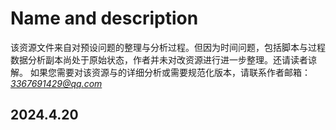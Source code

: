 # Name and description
该资源文件来自对预设问题的整理与分析过程。但因为时间问题，包括脚本与过程数据分析副本尚处于原始状态，作者并未对改资源进行进一步整理。还请读者谅解。
如果您需要对该资源与的详细分析或需要规范化版本，请联系作者邮箱： *3367691429@qq.com*

## 2024.4.20
